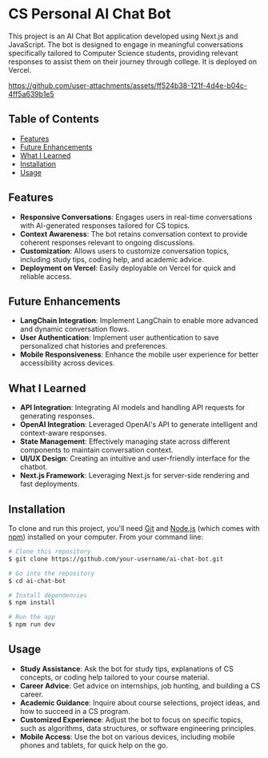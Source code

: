 # CS Personal AI Chat Bot

This project is an AI Chat Bot application developed using Next.js and JavaScript. The bot is designed to engage in meaningful conversations specifically tailored to Computer Science students, providing relevant responses to assist them on their journey through college. It is deployed on Vercel.

https://github.com/user-attachments/assets/ff524b38-121f-4d4e-b04c-4ff5a639b1e5

## Table of Contents
- [Features](#features)
- [Future Enhancements](#future-enhancements)
- [What I Learned](#what-i-learned)
- [Installation](#installation)
- [Usage](#usage)

## Features
- **Responsive Conversations**: Engages users in real-time conversations with AI-generated responses tailored for CS topics.
- **Context Awareness**: The bot retains conversation context to provide coherent responses relevant to ongoing discussions.
- **Customization**: Allows users to customize conversation topics, including study tips, coding help, and academic advice.
- **Deployment on Vercel**: Easily deployable on Vercel for quick and reliable access.

## Future Enhancements
- **LangChain Integration**: Implement LangChain to enable more advanced and dynamic conversation flows.
- **User Authentication**: Implement user authentication to save personalized chat histories and preferences.
- **Mobile Responsiveness**: Enhance the mobile user experience for better accessibility across devices.

## What I Learned
- **API Integration**: Integrating AI models and handling API requests for generating responses.
- **OpenAI Integration**: Leveraged OpenAI's API to generate intelligent and context-aware responses.
- **State Management**: Effectively managing state across different components to maintain conversation context.
- **UI/UX Design**: Creating an intuitive and user-friendly interface for the chatbot.
- **Next.js Framework**: Leveraging Next.js for server-side rendering and fast deployments.

## Installation
To clone and run this project, you'll need [Git](https://git-scm.com) and [Node.js](https://nodejs.org/en/) (which comes with [npm](http://npmjs.com)) installed on your computer. From your command line:

```bash
# Clone this repository
$ git clone https://github.com/your-username/ai-chat-bot.git

# Go into the repository
$ cd ai-chat-bot

# Install dependencies
$ npm install

# Run the app
$ npm run dev
```

## Usage
- **Study Assistance**: Ask the bot for study tips, explanations of CS concepts, or coding help tailored to your course material.
- **Career Advice**: Get advice on internships, job hunting, and building a CS career.
- **Academic Guidance**: Inquire about course selections, project ideas, and how to succeed in a CS program.
- **Customized Experience**: Adjust the bot to focus on specific topics, such as algorithms, data structures, or software engineering principles.
- **Mobile Access**: Use the bot on various devices, including mobile phones and tablets, for quick help on the go.
